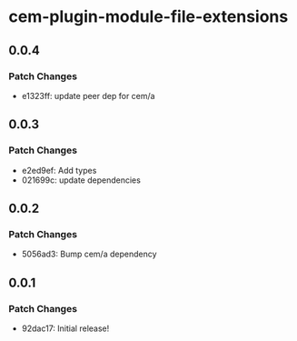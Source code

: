 # cem-plugin-module-file-extensions

## 0.0.4

### Patch Changes

- e1323ff: update peer dep for cem/a

## 0.0.3

### Patch Changes

- e2ed9ef: Add types
- 021699c: update dependencies

## 0.0.2

### Patch Changes

- 5056ad3: Bump cem/a dependency

## 0.0.1

### Patch Changes

- 92dac17: Initial release!
